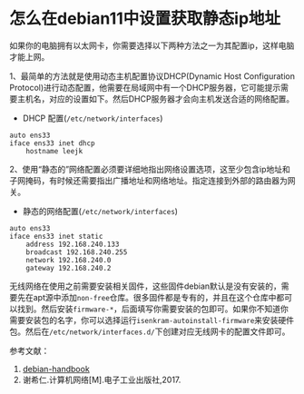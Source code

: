 # 怎么在debian11中设置获取静态ip地址
如果你的电脑拥有以太网卡，你需要选择以下两种方法之一为其配置ip，这样电脑才能上网。  

1、最简单的方法就是使用动态主机配置协议DHCP(Dynamic Host Configuration Protocol)进行动态配置，他需要在局域网中有一个DHCP服务器，它可能提示需要主机名，对应的设置如下。然后DHCP服务器才会向主机发送合适的网络配置。
- DHCP 配置(`/etc/network/interfaces`)
```shell
auto ens33
iface ens33 inet dhcp
    hostname leejk
```

2、使用“静态的”网络配置必须要详细地指出网络设置选项，这至少包含ip地址和子网掩码，有时候还需要指出广播地址和网络地址。指定连接到外部的路由器为网关。
- 静态的网络配置(`/etc/network/interfaces`)
```shell
auto ens33
iface ens33 inet static
    address 192.168.240.133
    broadcast 192.168.240.255
    network 192.168.240.0
    gateway 192.168.240.2
```

无线网络在使用之前需要安装相关固件，这些固件debian默认是没有安装的，需要先在apt源中添加`non-free`仓库。很多固件都是专有的，并且在这个仓库中都可以找到。然后安装`firmware-*`，后面填写你需要安装的包即可。如果你不知道你需要安装包的名字，你可以选择运行`isenkram-autoinstall-firmware`来安装硬件包。然后在`/etc/network/interfaces.d/`下创建对应无线网卡的配置文件即可。

参考文献：  
1. [debian-handbook](https://www.debian.org/doc/manuals/debian-handbook/sect.network-config)  
2. 谢希仁.计算机网络[M].电子工业出版社,2017.